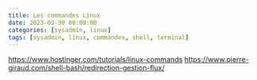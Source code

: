 ```yaml
---
title: Les commandes Linux
date: 2023-03-30 00:00:00
categories: [sysadmin, linux]
tags: [sysadmin, linux, commandes, shell, terminal]
---
```


https://www.hostinger.com/tutorials/linux-commands
https://www.pierre-giraud.com/shell-bash/redirection-gestion-flux/

